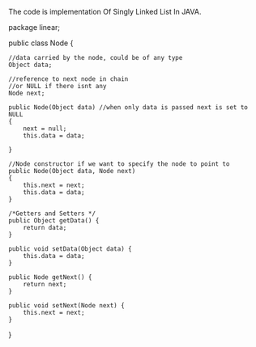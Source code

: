 The code is implementation Of Singly Linked List In JAVA.


package linear;

public class Node {
	
	//data carried by the node, could be of any type 
	Object data;
	
	//reference to next node in chain
	//or NULL if there isnt any
	Node next;
	
	public Node(Object data) //when only data is passed next is set to NULL
	{
		next = null;
		this.data = data;
		
	}
	
	//Node constructor if we want to specify the node to point to
	public Node(Object data, Node next)
	{
		this.next = next;
		this.data = data;
	}
	
	/*Getters and Setters */
	public Object getData() {
		return data;
	}

	public void setData(Object data) {
		this.data = data;
	}

	public Node getNext() {
		return next;
	}

	public void setNext(Node next) {
		this.next = next;
	}
	
	
	
	

}


